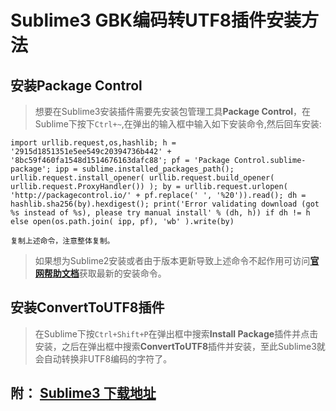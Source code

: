 # Sublime3 GBK编码转UTF8插件安装方法
## 安装Package Control
> 想要在Sublime3安装插件需要先安装包管理工具**Package Control**，在Sublime下按下`Ctrl+~`,在弹出的输入框中输入如下安装命令,然后回车安装:

```
import urllib.request,os,hashlib; h = '2915d1851351e5ee549c20394736b442' + '8bc59f460fa1548d1514676163dafc88'; pf = 'Package Control.sublime-package'; ipp = sublime.installed_packages_path(); urllib.request.install_opener( urllib.request.build_opener( urllib.request.ProxyHandler()) ); by = urllib.request.urlopen( 'http://packagecontrol.io/' + pf.replace(' ', '%20')).read(); dh = hashlib.sha256(by).hexdigest(); print('Error validating download (got %s instead of %s), please try manual install' % (dh, h)) if dh != h else open(os.path.join( ipp, pf), 'wb' ).write(by)

复制上述命令，注意整体复制。
```
> 如果想为Sublime2安装或者由于版本更新导致上述命令不起作用可访问[**官网帮助文档**](https://packagecontrol.io/installation)获取最新的安装命令。

## 安装ConvertToUTF8插件
> 在Sublime下按`Ctrl+Shift+P`在弹出框中搜索**Install Package**插件并点击安装，之后在弹出框中搜索**ConvertToUTF8**插件并安装，至此Sublime3就会自动转换非UTF8编码的字符了。


## 附： [Sublime3 下载地址](http://www.sublimetext.com/3)
